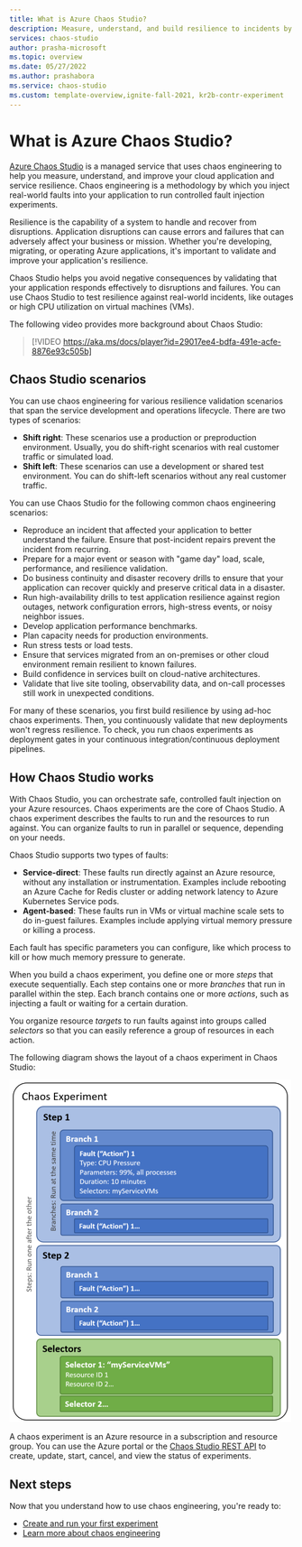 ```yaml
---
title: What is Azure Chaos Studio?
description: Measure, understand, and build resilience to incidents by using chaos engineering to inject faults and monitor how your application responds.
services: chaos-studio
author: prasha-microsoft 
ms.topic: overview
ms.date: 05/27/2022
ms.author: prashabora
ms.service: chaos-studio
ms.custom: template-overview,ignite-fall-2021, kr2b-contr-experiment
---
```


# What is Azure Chaos Studio?

[Azure Chaos Studio](https://azure.microsoft.com/services/chaos-studio) is a managed service that uses chaos engineering to help you measure, understand, and improve your cloud application and service resilience. Chaos engineering is a methodology by which you inject real-world faults into your application to run controlled fault injection experiments.

Resilience is the capability of a system to handle and recover from disruptions. Application disruptions can cause errors and failures that can adversely affect your business or mission. Whether you're developing, migrating, or operating Azure applications, it's important to validate and improve your application's resilience.

Chaos Studio helps you avoid negative consequences by validating that your application responds effectively to disruptions and failures. You can use Chaos Studio to test resilience against real-world incidents, like outages or high CPU utilization on virtual machines (VMs).

The following video provides more background about Chaos Studio:

> [!VIDEO https://aka.ms/docs/player?id=29017ee4-bdfa-491e-acfe-8876e93c505b]

## Chaos Studio scenarios

You can use chaos engineering for various resilience validation scenarios that span the service development and operations lifecycle. There are two types of scenarios:

- **Shift right**: These scenarios use a production or preproduction environment. Usually, you do shift-right scenarios with real customer traffic or simulated load.
- **Shift left**: These scenarios can use a development or shared test environment. You can do shift-left scenarios without any real customer traffic.

You can use Chaos Studio for the following common chaos engineering scenarios:

- Reproduce an incident that affected your application to better understand the failure. Ensure that post-incident repairs prevent the incident from recurring.
- Prepare for a major event or season with "game day" load, scale, performance, and resilience validation.
- Do business continuity and disaster recovery drills to ensure that your application can recover quickly and preserve critical data in a disaster.
- Run high-availability drills to test application resilience against region outages, network configuration errors, high-stress events, or noisy neighbor issues.
- Develop application performance benchmarks.
- Plan capacity needs for production environments.
- Run stress tests or load tests.
- Ensure that services migrated from an on-premises or other cloud environment remain resilient to known failures.
- Build confidence in services built on cloud-native architectures.
- Validate that live site tooling, observability data, and on-call processes still work in unexpected conditions.

For many of these scenarios, you first build resilience by using ad-hoc chaos experiments. Then, you continuously validate that new deployments won't regress resilience. To check, you run chaos experiments as deployment gates in your continuous integration/continuous deployment pipelines.

## How Chaos Studio works

With Chaos Studio, you can orchestrate safe, controlled fault injection on your Azure resources. Chaos experiments are the core of Chaos Studio. A chaos experiment describes the faults to run and the resources to run against. You can organize faults to run in parallel or sequence, depending on your needs.

Chaos Studio supports two types of faults:

- **Service-direct**: These faults run directly against an Azure resource, without any installation or instrumentation. Examples include rebooting an Azure Cache for Redis cluster or adding network latency to Azure Kubernetes Service pods.
- **Agent-based**: These faults run in VMs or virtual machine scale sets to do in-guest failures. Examples include applying virtual memory pressure or killing a process.

Each fault has specific parameters you can configure, like which process to kill or how much memory pressure to generate.

When you build a chaos experiment, you define one or more *steps* that execute sequentially. Each step contains one or more *branches* that run in parallel within the step. Each branch contains one or more *actions*, such as injecting a fault or waiting for a certain duration.

You organize resource *targets* to run faults against into groups called *selectors* so that you can easily reference a group of resources in each action.

The following diagram shows the layout of a chaos experiment in Chaos Studio:

![Diagram that shows the layout of a chaos experiment.](images/chaos-experiment.png)

A chaos experiment is an Azure resource in a subscription and resource group. You can use the Azure portal or the [Chaos Studio REST API](/rest/api/chaosstudio) to create, update, start, cancel, and view the status of experiments.

## Next steps
Now that you understand how to use chaos engineering, you're ready to:

- [Create and run your first experiment](chaos-studio-tutorial-service-direct-portal.md)
- [Learn more about chaos engineering](chaos-studio-chaos-engineering-overview.md)
